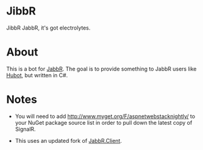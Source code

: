 JibbR
=====

JibbR JabbR, it's got electrolytes.

About
=====

This is a bot for [JabbR](https://github.com/davidfowl/JabbR). The goal is to provide something to JabbR users like [Hubot](https://github.com/github/hubot), but written in C#.

Notes
=====

* You will need to add http://www.myget.org/F/aspnetwebstacknightly/ to your NuGet package source list in order to pull down the latest copy of SignalR.

* This uses an updated fork of [JabbR.Client](https://github.com/xt0rted/JabbR.Client).